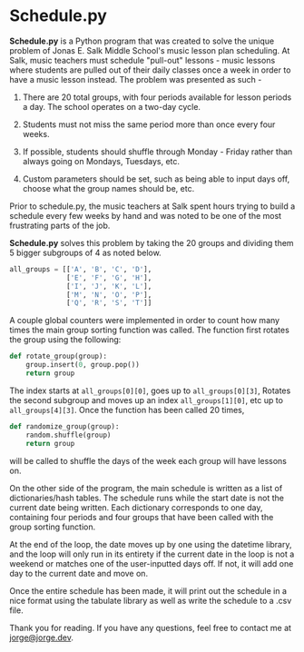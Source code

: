 # Schedule.py

**Schedule.py** is a Python program that was created to solve the unique problem of Jonas E. Salk Middle School's music lesson plan scheduling. At Salk, music teachers must schedule "pull-out" lessons - music lessons where students are pulled out of their daily classes once a week in order to have a music lesson instead. The problem was presented as such -

1. There are 20 total groups, with four periods available for lesson periods a day. The school operates on a two-day cycle.

2. Students must not miss the same period more than once every four weeks.

3. If possible, students should shuffle through Monday - Friday rather than always going on Mondays, Tuesdays, etc.

4. Custom parameters should be set, such as being able to input days off, choose what the group names should be, etc.

Prior to schedule.py, the music teachers at Salk spent hours trying to build a schedule every few weeks by hand and was noted to be one of the most frustrating parts of the job.

**Schedule.py** solves this problem by taking the 20 groups and dividing them 5 bigger subgroups of 4 as noted below.

```python
all_groups = [['A', 'B', 'C', 'D'],
              ['E', 'F', 'G', 'H'],
              ['I', 'J', 'K', 'L'],
              ['M', 'N', 'O', 'P'],
              ['Q', 'R', 'S', 'T']]
```

A couple global counters were implemented in order to count how many times the main group sorting function was called. The function first rotates the group using the following:
```python
def rotate_group(group):
    group.insert(0, group.pop())
    return group
```

The index starts at `all_groups[0][0]`, goes up to `all_groups[0][3]`, Rotates the second subgroup and moves up an index `all_groups[1][0]`, etc up to `all_groups[4][3]`. Once the 
function has been called 20 times, 

```python
def randomize_group(group):
    random.shuffle(group)
    return group
```

will be called to shuffle the days of the week each group will have lessons on.

On the other side of the program, the main schedule is written as a list of dictionaries/hash tables. The schedule runs while the start date is not the current date being written. Each dictionary corresponds to one day, containing four periods and four groups that have been called with the group sorting function. 

At the end of the loop, the date moves up by one using the datetime library, and the loop will only run in its entirety if the current date in the loop is not a weekend or matches one of the user-inputted days off. If not, it will add one day to the current date and move on.

Once the entire schedule has been made, it will print out the schedule in a nice format using the tabulate library as well as write the schedule to a .csv file. 

Thank you for reading. If you have any questions, feel free to contact me at jorge@jorge.dev.
